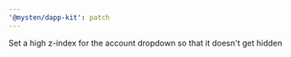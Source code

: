 ```yaml
---
'@mysten/dapp-kit': patch
---
```


Set a high z-index for the account dropdown so that it doesn't get hidden
